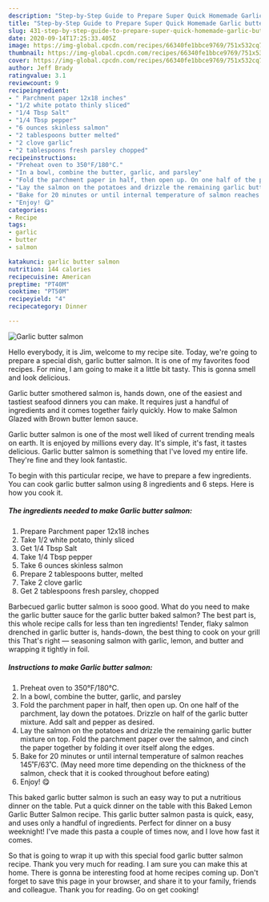 ```yaml
---
description: "Step-by-Step Guide to Prepare Super Quick Homemade Garlic butter salmon"
title: "Step-by-Step Guide to Prepare Super Quick Homemade Garlic butter salmon"
slug: 431-step-by-step-guide-to-prepare-super-quick-homemade-garlic-butter-salmon
date: 2020-09-14T17:25:33.405Z
image: https://img-global.cpcdn.com/recipes/66340fe1bbce9769/751x532cq70/garlic-butter-salmon-recipe-main-photo.jpg
thumbnail: https://img-global.cpcdn.com/recipes/66340fe1bbce9769/751x532cq70/garlic-butter-salmon-recipe-main-photo.jpg
cover: https://img-global.cpcdn.com/recipes/66340fe1bbce9769/751x532cq70/garlic-butter-salmon-recipe-main-photo.jpg
author: Jeff Brady
ratingvalue: 3.1
reviewcount: 9
recipeingredient:
- " Parchment paper 12x18 inches"
- "1/2 white potato thinly sliced"
- "1/4 Tbsp Salt"
- "1/4 Tbsp pepper"
- "6 ounces skinless salmon"
- "2 tablespoons butter melted"
- "2 clove garlic"
- "2 tablespoons fresh parsley chopped"
recipeinstructions:
- "Preheat oven to 350°F/180°C."
- "In a bowl, combine the butter, garlic, and parsley"
- "Fold the parchment paper in half, then open up. On one half of the parchment, lay down the potatoes. Drizzle on half of the garlic butter mixture. Add salt and pepper as desired."
- "Lay the salmon on the potatoes and drizzle the remaining garlic butter mixture on top. Fold the parchment paper over the salmon, and cinch the paper together by folding it over itself along the edges."
- "Bake for 20 minutes or until internal temperature of salmon reaches 145˚F/63˚C. (May need more time depending on the thickness of the salmon, check that it is cooked throughout before eating)"
- "Enjoy! 😋"
categories:
- Recipe
tags:
- garlic
- butter
- salmon

katakunci: garlic butter salmon 
nutrition: 144 calories
recipecuisine: American
preptime: "PT40M"
cooktime: "PT50M"
recipeyield: "4"
recipecategory: Dinner

---
```



![Garlic butter salmon](https://img-global.cpcdn.com/recipes/66340fe1bbce9769/751x532cq70/garlic-butter-salmon-recipe-main-photo.jpg)

Hello everybody, it is Jim, welcome to my recipe site. Today, we're going to prepare a special dish, garlic butter salmon. It is one of my favorites food recipes. For mine, I am going to make it a little bit tasty. This is gonna smell and look delicious.

Garlic butter smothered salmon is, hands down, one of the easiest and tastiest seafood dinners you can make. It requires just a handful of ingredients and it comes together fairly quickly. How to make Salmon Glazed with Brown butter lemon sauce.

Garlic butter salmon is one of the most well liked of current trending meals on earth. It is enjoyed by millions every day. It's simple, it's fast, it tastes delicious. Garlic butter salmon is something that I've loved my entire life. They're fine and they look fantastic.


To begin with this particular recipe, we have to prepare a few ingredients. You can cook garlic butter salmon using 8 ingredients and 6 steps. Here is how you cook it.

<!--inarticleads1-->

##### The ingredients needed to make Garlic butter salmon:

1. Prepare  Parchment paper 12x18 inches
1. Take 1/2 white potato, thinly sliced
1. Get 1/4 Tbsp Salt
1. Take 1/4 Tbsp pepper
1. Take 6 ounces skinless salmon
1. Prepare 2 tablespoons butter, melted
1. Take 2 clove garlic
1. Get 2 tablespoons fresh parsley, chopped


Barbecued garlic butter salmon is sooo good. What do you need to make the garlic butter sauce for the garlic butter baked salmon? The best part is, this whole recipe calls for less than ten ingredients! Tender, flaky salmon drenched in garlic butter is, hands-down, the best thing to cook on your grill this That&#39;s right — seasoning salmon with garlic, lemon, and butter and wrapping it tightly in foil. 

<!--inarticleads2-->

##### Instructions to make Garlic butter salmon:

1. Preheat oven to 350°F/180°C.
1. In a bowl, combine the butter, garlic, and parsley
1. Fold the parchment paper in half, then open up. On one half of the parchment, lay down the potatoes. Drizzle on half of the garlic butter mixture. Add salt and pepper as desired.
1. Lay the salmon on the potatoes and drizzle the remaining garlic butter mixture on top. Fold the parchment paper over the salmon, and cinch the paper together by folding it over itself along the edges.
1. Bake for 20 minutes or until internal temperature of salmon reaches 145˚F/63˚C. (May need more time depending on the thickness of the salmon, check that it is cooked throughout before eating)
1. Enjoy! 😋


This baked garlic butter salmon is such an easy way to put a nutritious dinner on the table. Put a quick dinner on the table with this Baked Lemon Garlic Butter Salmon recipe. This garlic butter salmon pasta is quick, easy, and uses only a handful of ingredients. Perfect for dinner on a busy weeknight! I&#39;ve made this pasta a couple of times now, and I love how fast it comes. 

So that is going to wrap it up with this special food garlic butter salmon recipe. Thank you very much for reading. I am sure you can make this at home. There is gonna be interesting food at home recipes coming up. Don't forget to save this page in your browser, and share it to your family, friends and colleague. Thank you for reading. Go on get cooking!
